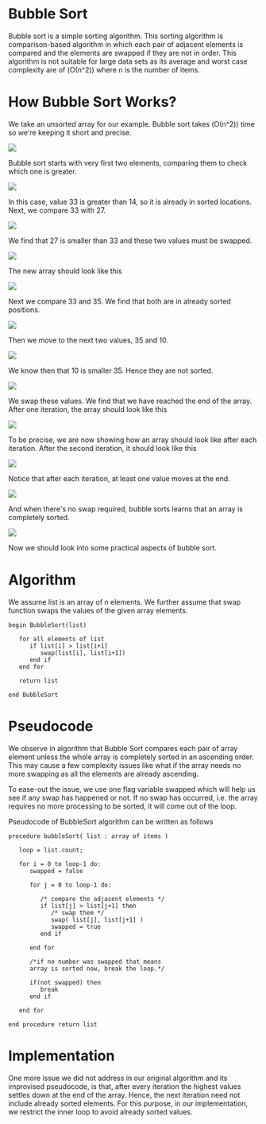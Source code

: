 # Bubble Sort

Bubble sort is a simple sorting algorithm. This sorting algorithm is comparison-based algorithm in which each pair of adjacent elements is compared and the elements are swapped if they are not in order. This algorithm is not suitable for large data sets as its average and worst case complexity are of \(Ο(n^2)\) where n is the number of items.

# How Bubble Sort Works?

We take an unsorted array for our example. Bubble sort takes \(Ο(n^2)\) time so we're keeping it short and precise.

![](https://www.tutorialspoint.com/data_structures_algorithms/images/bubble_sort_0.jpg)

Bubble sort starts with very first two elements, comparing them to check which one is greater.

![](https://www.tutorialspoint.com/data_structures_algorithms/images/bubble_sort_1.jpg)

In this case, value 33 is greater than 14, so it is already in sorted locations. Next, we compare 33 with 27.

![](https://www.tutorialspoint.com/data_structures_algorithms/images/bubble_sort_2.jpg)

We find that 27 is smaller than 33 and these two values must be swapped.

![](https://www.tutorialspoint.com/data_structures_algorithms/images/bubble_sort_3.jpg)

The new array should look like this

![](https://www.tutorialspoint.com/data_structures_algorithms/images/bubble_sort_4.jpg)

Next we compare 33 and 35. We find that both are in already sorted positions.

![](https://www.tutorialspoint.com/data_structures_algorithms/images/bubble_sort_5.jpg)

Then we move to the next two values, 35 and 10.

![](https://www.tutorialspoint.com/data_structures_algorithms/images/bubble_sort_6.jpg)

We know then that 10 is smaller 35. Hence they are not sorted.

![](https://www.tutorialspoint.com/data_structures_algorithms/images/bubble_sort_7.jpg)

We swap these values. We find that we have reached the end of the array. After one iteration, the array should look like this

![](https://www.tutorialspoint.com/data_structures_algorithms/images/bubble_sort_8.jpg)

To be precise, we are now showing how an array should look like after each iteration. After the second iteration, it should look like this

![](https://www.tutorialspoint.com/data_structures_algorithms/images/bubble_sort_9.jpg)

Notice that after each iteration, at least one value moves at the end.

![](https://www.tutorialspoint.com/data_structures_algorithms/images/bubble_sort_10.jpg)

And when there's no swap required, bubble sorts learns that an array is completely sorted.

![](https://www.tutorialspoint.com/data_structures_algorithms/images/bubble_sort_11.jpg)

Now we should look into some practical aspects of bubble sort.

# Algorithm

We assume list is an array of n elements. We further assume that swap function swaps the values of the given array elements.

```
begin BubbleSort(list)

   for all elements of list
      if list[i] > list[i+1]
         swap(list[i], list[i+1])
      end if
   end for
   
   return list
   
end BubbleSort
```

# Pseudocode

We observe in algorithm that Bubble Sort compares each pair of array element unless the whole array is completely sorted in an ascending order. This may cause a few complexity issues like what if the array needs no more swapping as all the elements are already ascending.

To ease-out the issue, we use one flag variable swapped which will help us see if any swap has happened or not. If no swap has occurred, i.e. the array requires no more processing to be sorted, it will come out of the loop.

Pseudocode of BubbleSort algorithm can be written as follows

```
procedure bubbleSort( list : array of items )

   loop = list.count;
   
   for i = 0 to loop-1 do:
      swapped = false
		
      for j = 0 to loop-1 do:
      
         /* compare the adjacent elements */   
         if list[j] > list[j+1] then
            /* swap them */
            swap( list[j], list[j+1] )		 
            swapped = true
         end if
         
      end for
      
      /*if no number was swapped that means 
      array is sorted now, break the loop.*/
      
      if(not swapped) then
         break
      end if
      
   end for
   
end procedure return list
```

# Implementation

One more issue we did not address in our original algorithm and its improvised pseudocode, is that, after every iteration the highest values settles down at the end of the array. Hence, the next iteration need not include already sorted elements. For this purpose, in our implementation, we restrict the inner loop to avoid already sorted values.